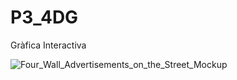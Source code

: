 # P3_4DG
Gràfica Interactiva

![Four_Wall_Advertisements_on_the_Street_Mockup](https://github.com/user-attachments/assets/f4fc3f1c-dbaa-479f-9ec0-01a4646386ad)
